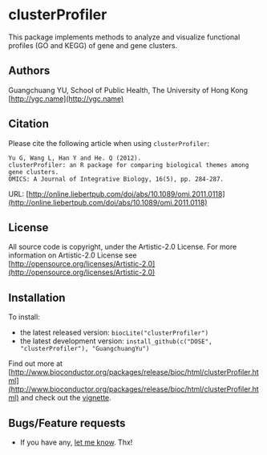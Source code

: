 #  clusterProfiler

This package implements methods to analyze and visualize functional profiles (GO and KEGG) of gene and gene clusters.

## Authors ##

Guangchuang YU, School of Public Health, The University of Hong Kong [http://ygc.name](http://ygc.name)

## Citation ##

Please cite the following article when using `clusterProfiler`:

```
Yu G, Wang L, Han Y and He. Q (2012). 
clusterProfiler: an R package for comparing biological themes among gene clusters.
OMICS: A Journal of Integrative Biology, 16(5), pp. 284-287. 
```

URL: [http://online.liebertpub.com/doi/abs/10.1089/omi.2011.0118](http://online.liebertpub.com/doi/abs/10.1089/omi.2011.0118)

## License ##

All source code is copyright, under the Artistic-2.0 License.
For more information on Artistic-2.0 License see [http://opensource.org/licenses/Artistic-2.0](http://opensource.org/licenses/Artistic-2.0)

## Installation ##

To install:
 * the latest released version:
   `biocLite("clusterProfiler")`
 * the latest development version:
   `install_github(c("DOSE", "clusterProfiler"), "GuangchuangYu")`

Find out more at [http://www.bioconductor.org/packages/release/bioc/html/clusterProfiler.html](http://www.bioconductor.org/packages/release/bioc/html/clusterProfiler.html) and check out the [vignette](http://www.bioconductor.org/packages/release/bioc/vignettes/clusterProfiler/inst/doc/clusterProfiler.pdf).


## Bugs/Feature requests ##

 - If you have any, [let me know](https://github.com/GuangchuangYu/clusterProfiler/issues). Thx!

